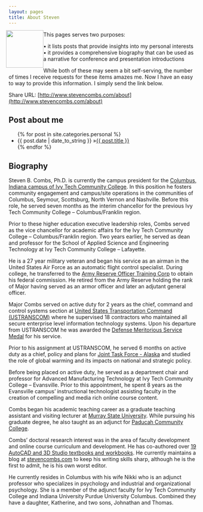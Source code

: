 ```yaml
---
layout: pages
title: About Steven
---
```


<img
src="http://www.stevencombs.com/images/design/about.svg"
style="
  float: left;
  width: 100px;
  margin-left: -7px;
  margin-top: -3px;
  "
/>
This pages serves two purposes: 

• it lists posts that provide insights into my personal interests
• it provides a comprehensive biography that can be used as a narrative for conference and presentation introductions
 
While both of these may seem a bit self-serving, the number of times I receive requests for these items amazes me. Now I have an easy to way to provide this information. I simply send the link below.

Share URL: [http://www.stevencombs.com/about](http://www.stevencombs.com/about)

## Post about me

<ul id="blog-posts" class="posts">
{% for post in site.categories.personal %}
    <li><span>{{ post.date | date_to_string }} &raquo;</span><a href="{{ post.url }}">{{ post.title }}</a></li>
{% endfor %}
</ul>

## Biography

Steven B. Combs, Ph.D. is currently the campus president for the [Columbus, Indiana campus of Ivy Tech Community College](http://www.ivytech.edu/columbus). In this position he fosters community engagement and campus/site operations in the communities of Columbus, Seymour, Scottsburg, North Vernon and Nashville. Before this role, he served seven months as the interim chancellor for the previous Ivy Tech Community College – Columbus/Franklin region.

Prior to these higher education executive leadership roles, Combs served as the vice chancellor for academic affairs for the Ivy Tech Community College – Columbus/Franklin region. Two years earlier, he served as dean and professor for the School of Applied Science and Engineering Technology at Ivy Tech Community College – Lafayette.

He is a 27 year military veteran and began his service as an airman in the United States Air Force as an automatic flight control specialist. During college, he transferred to the [Army Reserve Officer Training Corp][0511-001] to obtain his federal commission. He retired from the Army Reserve holding the rank of Major having served as an armor officer and later an adjutant general officer.

Major Combs served on active duty for 2 years as the chief, command and control systems section at [United States Transportation Command (USTRANSCOM)][0511-002] where he supervised 18 contractors who maintained all secure enterprise level information technology systems. Upon his departure from USTRANSCOM he was awarded the [Defense Meritorious Service Medal][0511-003] for his service.

Prior to his assignment at USTRANSCOM, he served 6 months on active duty as a chief, policy and plans for [Joint Task Force - Alaska][0511-004] and studied the role of global warming and its impacts on national and strategic policy.

Before being placed on active duty, he served as a department chair and professor for Advanced Manufacturing Technology at Ivy Tech Community College – Evansville. Prior to this appointment, he spent 8 years as the Evansville campus’ instructional technologist assisting faculty in the creation of compelling and media rich online course content.

Combs began his academic teaching career as a graduate teaching assistant and visiting lecturer at [Murray State University][0511-005]. While pursuing his graduate degree, he also taught as an adjunct for [Paducah Community College][0511-006].

Combs’ doctoral research interest was in the area of faculty development and online course curriculum and development. He has co-authored over [19 AutoCAD and 3D Studio textbooks and workbooks](http://www.amazon.com/author/stevencombs). He currently maintains a  blog at [stevencombs.com](http://www.stevencombs.com) to keep his writing skills sharp, although he is the first to admit, he is his own worst editor.

He currently resides in Columbus with his wife Nikki who is an adjunct professor who specializes in psychology and industrial and organizational psychology. She is a member of the adjunct faculty for Ivy Tech Community College and Indiana University Purdue University Columbus. Combined they have a daughter, Katherine, and two sons, Johnathan and Thomas.


[0511-001]: http://www.goarmy.com/rotc.html
[0511-002]: http://www.transcom.mil/about/org/tcj6/
[0511-003]: http://en.wikipedia.org/wiki/Defense_Meritorious_Service_Medal
[0511-004]: http://en.wikipedia.org/wiki/Joint_Task_Force-Alaska
[0511-005]: http://www.murraystate.edu/
[0511-006]: http://www.westkentucky.kctcs.edu/